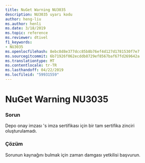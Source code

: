 ```yaml
---
title: NuGet Warning NU3035
description: NU3035 uyarı kodu
author: heng-liu
ms.author: henli
ms.date: 3/18/2019
ms.topic: reference
ms.reviewer: dtivel
f1_keywords:
- NU3035
ms.openlocfilehash: 8ebc8d8e377dcc85b8b76ef4d127d1781530f7e7
ms.sourcegitcommit: 6b71926f062ecddb8729ef8567baf67fd269642a
ms.translationtype: MT
ms.contentlocale: tr-TR
ms.lasthandoff: 04/22/2019
ms.locfileid: "59931559"
---
```

# <a name="nuget-warning-nu3035"></a>NuGet Warning NU3035

### <a name="issue"></a>Sorun

Depo onay imzası 's imza sertifikası için bir tam sertifika zinciri oluşturulamadı.


### <a name="solution"></a>Çözüm

Sorunun kaynağını bulmak için zaman damgası yetkilisi başvurun.